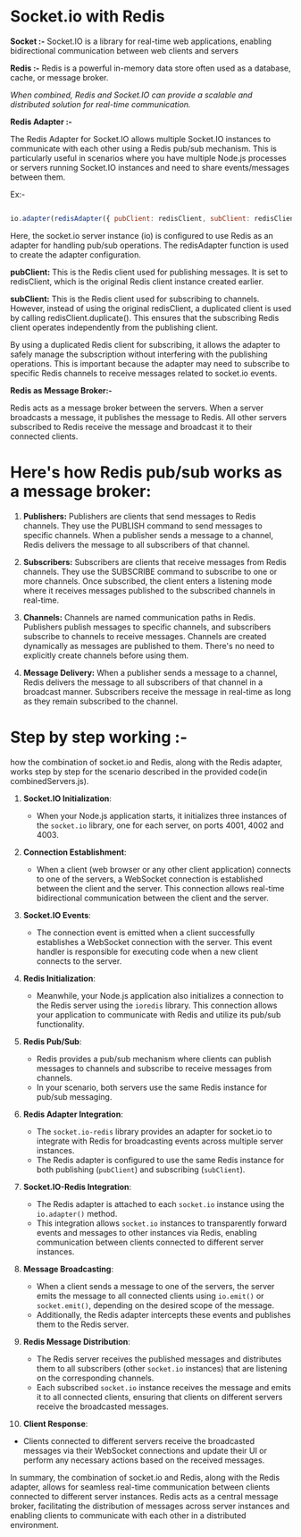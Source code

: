# Socket.io with Redis


**Socket :-** Socket.IO is a library for real-time web applications, enabling bidirectional communication between web clients and servers

**Redis :-** Redis is a powerful in-memory data store often used as a database, cache, or message broker.

*When combined, Redis and Socket.IO can provide a scalable and distributed solution for real-time communication.*


**Redis Adapter :-**

The Redis Adapter for Socket.IO allows multiple Socket.IO instances to communicate with each other using a Redis pub/sub mechanism. This is particularly useful in scenarios where you have multiple Node.js processes or servers running Socket.IO instances and need to share events/messages between them.

Ex:-
``` js

io.adapter(redisAdapter({ pubClient: redisClient, subClient: redisClient.duplicate() }));

```

Here, the socket.io server instance (io) is configured to use Redis as an adapter for handling pub/sub operations. The redisAdapter function is used to create the adapter configuration.

**pubClient:** This is the Redis client used for publishing messages. It is set to redisClient, which is the original Redis client instance created earlier.

**subClient:** This is the Redis client used for subscribing to channels. However, instead of using the original redisClient, a duplicated client is used by calling redisClient.duplicate(). This ensures that the subscribing Redis client operates independently from the publishing client.

By using a duplicated Redis client for subscribing, it allows the adapter to safely manage the subscription without interfering with the publishing operations. This is important because the adapter may need to subscribe to specific Redis channels to receive messages related to socket.io events.

**Redis as Message Broker:-**

Redis acts as a message broker between the servers.
When a server broadcasts a message, it publishes the message to Redis.
All other servers subscribed to Redis receive the message and broadcast it to their connected clients.


# Here's how Redis pub/sub works as a message broker:

1. **Publishers:** Publishers are clients that send messages to Redis channels. They use the PUBLISH command to send messages to specific channels. When a publisher sends a message to a channel, Redis delivers the message to all subscribers of that channel.

2. **Subscribers:** Subscribers are clients that receive messages from Redis channels. They use the SUBSCRIBE command to subscribe to one or more channels. Once subscribed, the client enters a listening mode where it receives messages published to the subscribed channels in real-time.

3. **Channels:** Channels are named communication paths in Redis. Publishers publish messages to specific channels, and subscribers subscribe to channels to receive messages. Channels are created dynamically as messages are published to them. There's no need to explicitly create channels before using them.

4. **Message Delivery:** When a publisher sends a message to a channel, Redis delivers the message to all subscribers of that channel in a broadcast manner. Subscribers receive the message in real-time as long as they remain subscribed to the channel.


# Step by step working :-

how the combination of socket.io and Redis, along with the Redis adapter, works step by step for the scenario described in the provided code(in combinedServers.js).

1. **Socket.IO Initialization**:
   - When your Node.js application starts, it initializes three instances of the `socket.io` library, one for each server, on ports 4001, 4002 and 4003.

2. **Connection Establishment**:
   - When a client (web browser or any other client application) connects to one of the servers, a WebSocket connection is established between the client and the server. This connection allows real-time bidirectional communication between the client and the server.

3. **Socket.IO Events**:
   - The connection event is emitted when a client successfully establishes a WebSocket connection with the server. This event handler is responsible for executing code when a new client connects to the server.

4. **Redis Initialization**:
   - Meanwhile, your Node.js application also initializes a connection to the Redis server using the `ioredis` library. This connection allows your application to communicate with Redis and utilize its pub/sub functionality.

5. **Redis Pub/Sub**:
   - Redis provides a pub/sub mechanism where clients can publish messages to channels and subscribe to receive messages from channels.
   - In your scenario, both servers use the same Redis instance for pub/sub messaging.

6. **Redis Adapter Integration**:
   - The `socket.io-redis` library provides an adapter for socket.io to integrate with Redis for broadcasting events across multiple server instances.
   - The Redis adapter is configured to use the same Redis instance for both publishing (`pubClient`) and subscribing (`subClient`).

7. **Socket.IO-Redis Integration**:
   - The Redis adapter is attached to each `socket.io` instance using the `io.adapter()` method.
   - This integration allows `socket.io` instances to transparently forward events and messages to other instances via Redis, enabling communication between clients connected to different server instances.

8. **Message Broadcasting**:
   - When a client sends a message to one of the servers, the server emits the message to all connected clients using `io.emit()` or `socket.emit()`, depending on the desired scope of the message.
   - Additionally, the Redis adapter intercepts these events and publishes them to the Redis server.

9. **Redis Message Distribution**:
   - The Redis server receives the published messages and distributes them to all subscribers (other `socket.io` instances) that are listening on the corresponding channels.
   - Each subscribed `socket.io` instance receives the message and emits it to all connected clients, ensuring that clients on different servers receive the broadcasted messages.

10. **Client Response**:
   - Clients connected to different servers receive the broadcasted messages via their WebSocket connections and update their UI or perform any necessary actions based on the received messages.

In summary, the combination of socket.io and Redis, along with the Redis adapter, allows for seamless real-time communication between clients connected to different server instances. Redis acts as a central message broker, facilitating the distribution of messages across server instances and enabling clients to communicate with each other in a distributed environment.